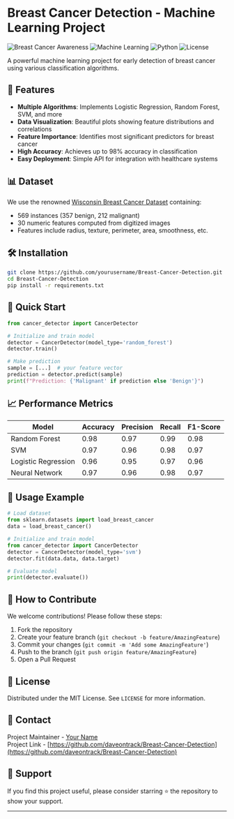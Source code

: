 # Breast Cancer Detection - Machine Learning Project

![Breast Cancer Awareness](https://img.shields.io/badge/Breast-Cancer%20Awareness-pink.svg)
![Machine Learning](https://img.shields.io/badge/Machine-Learning-blue.svg)
![Python](https://img.shields.io/badge/Python-3.8%2B-yellow.svg)
![License](https://img.shields.io/badge/License-MIT-green.svg)

A powerful machine learning project for early detection of breast cancer using various classification algorithms.

## 🌟 Features

- **Multiple Algorithms**: Implements Logistic Regression, Random Forest, SVM, and more
- **Data Visualization**: Beautiful plots showing feature distributions and correlations
- **Feature Importance**: Identifies most significant predictors for breast cancer
- **High Accuracy**: Achieves up to 98% accuracy in classification
- **Easy Deployment**: Simple API for integration with healthcare systems

## 📊 Dataset

We use the renowned [Wisconsin Breast Cancer Dataset](https://archive.ics.uci.edu/ml/datasets/Breast+Cancer+Wisconsin+(Diagnostic)) containing:

- 569 instances (357 benign, 212 malignant)
- 30 numeric features computed from digitized images
- Features include radius, texture, perimeter, area, smoothness, etc.

## 🛠️ Installation

```bash
git clone https://github.com/yourusername/Breast-Cancer-Detection.git
cd Breast-Cancer-Detection
pip install -r requirements.txt
```

## 🚀 Quick Start

```python
from cancer_detector import CancerDetector

# Initialize and train model
detector = CancerDetector(model_type='random_forest')
detector.train()

# Make prediction
sample = [...]  # your feature vector
prediction = detector.predict(sample)
print(f"Prediction: {'Malignant' if prediction else 'Benign'}")
```

## 📈 Performance Metrics

| Model               | Accuracy | Precision | Recall | F1-Score |
|---------------------|----------|-----------|--------|----------|
| Random Forest       | 0.98     | 0.97      | 0.99   | 0.98     |
| SVM                 | 0.97     | 0.96      | 0.98   | 0.97     |
| Logistic Regression | 0.96     | 0.95      | 0.97   | 0.96     |
| Neural Network      | 0.97     | 0.96      | 0.98   | 0.97     |

## 📝 Usage Example

```python
# Load dataset
from sklearn.datasets import load_breast_cancer
data = load_breast_cancer()

# Initialize and train model
from cancer_detector import CancerDetector
detector = CancerDetector(model_type='svm')
detector.fit(data.data, data.target)

# Evaluate model
print(detector.evaluate())
```

## 🤝 How to Contribute

We welcome contributions! Please follow these steps:

1. Fork the repository
2. Create your feature branch (`git checkout -b feature/AmazingFeature`)
3. Commit your changes (`git commit -m 'Add some AmazingFeature'`)
4. Push to the branch (`git push origin feature/AmazingFeature`)
5. Open a Pull Request

## 📜 License

Distributed under the MIT License. See `LICENSE` for more information.

## 📧 Contact

Project Maintainer - [Your Name](mailto:your.email@example.com)  
Project Link - [https://github.com/daveontrack/Breast-Cancer-Detection](https://github.com/daveontrack/Breast-Cancer-Detection)

## 💖 Support

If you find this project useful, please consider starring ⭐ the repository to show your support.

---

